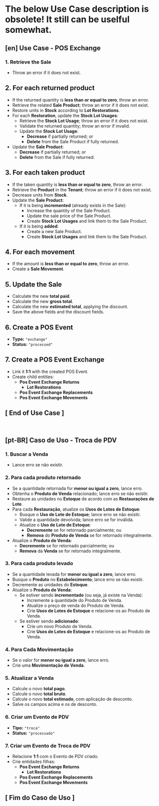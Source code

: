 # The below Use Case description is obsolete! It still can be uselful somewhat.

## [en] Use Case - POS Exchange

### 1. Retrieve the Sale
- Throw an error if it does not exist.

## 2. For each returned product
- If the returned quantity is **less than or equal to zero**, throw an error.
- Retrieve the related **Sale Product**; throw an error if it does not exist.
- Restore units in **Stock** according to **Lot Restorations**.
- For each **Restoration**, update the **Stock Lot Usages**:
  - Retrieve the **Stock Lot Usage**; throw an error if it does not exist.
  - Validate the returned quantity; throw an error if invalid.
  - Update the **Stock Lot Usage**:
    - **Decrease** if partially returned; or
    - **Delete** from the Sale Product if fully returned.
- Update the **Sale Product**:
  - **Decrease** if partially returned; or
  - **Delete** from the Sale if fully returned.

## 3. For each taken product
- If the taken quantity is **less than or equal to zero**, throw an error.
- Retrieve the **Product** in the **Tenant**; throw an error if it does not exist.
- Decrease units from **Stock**.
- Update the **Sale Product**:
  - If it is being **incremented** (already exists in the Sale):
    - Increase the quantity of the Sale Product.
    - Update the sale price of the Sale Product.
    - Create **Stock Lot Usages** and link them to the Sale Product.
  - If it is being **added**:
    - Create a new Sale Product.
    - Create **Stock Lot Usages** and link them to the Sale Product.

## 4. For each movement
- If the amount is **less than or equal to zero**, throw an error.
- Create a **Sale Movement**.

## 5. Update the Sale
- Calculate the new **total paid**.
- Calculate the new **gross total**.
- Calculate the new **estimated total**, applying the discount.
- Save the above fields and the discount fields.

## 6. Create a POS Event
- **Type:** `"exchange"`
- **Status:** `"processed"`

## 7. Create a POS Event Exchange
- Link it **1:1** with the created POS Event.
- Create child entities:
  - **Pos Event Exchange Returns**
    - **Lot Restorations**
  - **Pos Event Exchange Replacements**
  - **Pos Event Exchange Movements**

## [ End of Use Case ]
<br />

## [pt-BR] Caso de Uso - Troca de PDV

### 1. Buscar a Venda
- Lance erro se não existir.

### 2. Para cada produto retornado
- Se a quantidade retornada for **menor ou igual a zero**, lance erro.
- Obtenha o **Produto de Venda** relacionado; lance erro se não existir.
- Restaure as unidades no **Estoque** de acordo com as **Restaurações de Lote**.
- Para cada **Restauração**, atualize os **Usos de Lotes de Estoque**:
  - Busque o **Uso de Lote de Estoque**; lance erro se não existir.
  - Valide a quantidade devolvida; lance erro se for inválida.
  - Atualize o **Uso de Lote de Estoque**:
    - **Decremente** se for retornado parcialmente; ou
    - **Remova** do **Produto de Venda** se for retornado integralmente.
- Atualize o **Produto de Venda**:
  - **Decremente** se for retornado parcialmente; ou
  - **Remova** da **Venda** se for retornado integralmente.

### 3. Para cada produto levado
- Se a quantidade levada for **menor ou igual a zero**, lance erro.
- Busque o **Produto** no **Estabelecimento**; lance erro se não existir.
- Decremente as unidades do **Estoque**.
- Atualize o **Produto de Venda**:
  - Se estiver sendo **incrementado** (ou seja, já existe na Venda):
    - Incremente a quantidade do Produto de Venda.
    - Atualize o preço de venda do Produto de Venda.
    - Crie **Usos de Lotes de Estoque** e relacione-os ao Produto de Venda.
  - Se estiver sendo **adicionado**:
    - Crie um novo Produto de Venda.
    - Crie **Usos de Lotes de Estoque** e relacione-os ao Produto de Venda.

### 4. Para Cada Movimentação
- Se o valor for **menor ou igual a zero**, lance erro.
- Crie uma **Movimentação de Venda**.

### 5. Atualizar a Venda
- Calcule o novo **total pago**.
- Calcule o novo **total bruto**.
- Calcule o novo **total estimado**, com aplicação de desconto.
- Salve os campos acima e os de desconto.

### 6. Criar um Evento de PDV
- **Tipo:** `"troca"`
- **Status:** `"processado"`

### 7. Criar um Evento de Troca de PDV
- Relacione **1:1** com o Evento de PDV criado.
- Crie entidades filhas:
  - **Pos Event Exchange Returns**
    - **Lot Restorations**
  - **Pos Event Exchange Replacements**
  - **Pos Event Exchange Movements**

## [ Fim do Caso de Uso ]